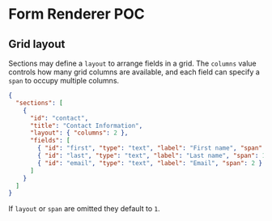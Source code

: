# Form Renderer POC

## Grid layout

Sections may define a `layout` to arrange fields in a grid. The `columns` value controls how many grid columns are available, and each field can specify a `span` to occupy multiple columns.

```json
{
  "sections": [
    {
      "id": "contact",
      "title": "Contact Information",
      "layout": { "columns": 2 },
      "fields": [
        { "id": "first", "type": "text", "label": "First name", "span": 1 },
        { "id": "last", "type": "text", "label": "Last name", "span": 1 },
        { "id": "email", "type": "text", "label": "Email", "span": 2 }
      ]
    }
  ]
}
```

If `layout` or `span` are omitted they default to `1`.
